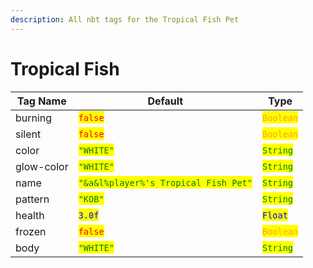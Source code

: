 ```yaml
---
description: All nbt tags for the Tropical Fish Pet
---
```



# Tropical Fish

| Tag Name     | Default                                                            | Type                                         |
| ------------ | ------------------------------------------------------------------ | -------------------------------------------- |
| burning | <mark style="color:red;">`false`</mark> | <mark style="color:orange;">`Boolean`</mark> |
| silent | <mark style="color:red;">`false`</mark> | <mark style="color:orange;">`Boolean`</mark> |
| color | <mark style="color:green;">`"WHITE"`</mark> | <mark style="color:green;">`String`</mark> |
| glow-color | <mark style="color:green;">`"WHITE"`</mark> | <mark style="color:green;">`String`</mark> |
| name | <mark style="color:green;">`"&a&l%player%'s Tropical Fish Pet"`</mark> | <mark style="color:green;">`String`</mark> |
| pattern | <mark style="color:green;">`"KOB"`</mark> | <mark style="color:green;">`String`</mark> |
| health | <mark style="color:blue;">`3.0f`</mark> | <mark style="color:blue;">`Float`</mark> |
| frozen | <mark style="color:red;">`false`</mark> | <mark style="color:orange;">`Boolean`</mark> |
| body | <mark style="color:green;">`"WHITE"`</mark> | <mark style="color:green;">`String`</mark> |
